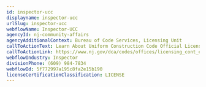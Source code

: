 ```yaml
---
id: inspector-ucc
displayname: inspector-ucc
urlSlug: inspector-ucc
webflowName: Inspector-UCC
agencyId: nj-community-affairs
agencyAdditionalContext: Bureau of Code Services, Licensing Unit
callToActionText: Learn About Uniform Construction Code Official Licensing
callToActionLink: https://www.nj.gov/dca/codes/offices/licensing_cont_ed.shtml
webflowIndustry: Inspector
divisionPhone: (609) 984-7834
webflowId: 5f772997a195c8fa2e15b190
licenseCertificationClassification: LICENSE
---
```

